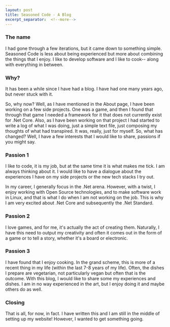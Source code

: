 ```yaml
---
layout: post
title: Seasoned Code - A Blog
excerpt_separator:  <!--more-->
---
```


### The name

I had gone through a few iterations, but it came down to something simple. Seasoned Code is less about being experienced but more about combining the things that I enjoy. I like to develop software and I like to cook-- along with everything in between.

### Why?

It has been a while since I have had a blog. I have had one many years ago, but never stuck with it.

So, why now? Well, as I have mentioned in the About page, I have been working on a few side projects. One was a game, and then I found that through that game I needed a framework for it that does not currently exist for .Net Core. Also, as I have been working on that project I had started to write a log of what I was doing, just a simple text file, just composing my thoughts of what had transpired. It was, really, just for myself. So, what has changed? Well, I have a few interests that I would like to share, passions if you might say.

### Passion 1

I like to code, it is my job, but at the same time it is what makes me tick. I am always thinking about it. I would like to have a dialogue about the experiences I have on my side projects or the new tech stacks I try out.

In my career, I generally focus in the .Net arena. However, with a twist, I enjoy working with Open Source technologies, and to make software work in Linux, and that is what I do when I am not working on the job. This is why I am very excited about .Net Core and subsequently the .Net Standard.

### Passion 2

I love games, and for me, it's actually the act of creating them. Naturally, I have this need to output my creativity and often it comes out in the form of a game or to tell a story, whether it's a board or electronic.

### Passion 3

I have found that I enjoy cooking. In the grand scheme, this is more of a recent thing in my life (within the last 7-8 years of my life). Often, the dishes I prepare are vegetarian, not particularly vegan but often that is the outcome. With this blog, I would like to share some my experiences and dishes. I am in no way experienced in the art, but I enjoy doing it and maybe others do as well.

### Closing

That is all, for now, in fact. I have written this and I am still in the middle of setting up my website! However, I wanted to get something going.